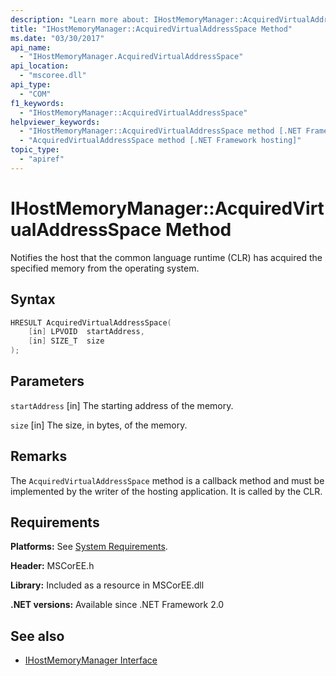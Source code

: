 ```yaml
---
description: "Learn more about: IHostMemoryManager::AcquiredVirtualAddressSpace Method"
title: "IHostMemoryManager::AcquiredVirtualAddressSpace Method"
ms.date: "03/30/2017"
api_name:
  - "IHostMemoryManager.AcquiredVirtualAddressSpace"
api_location:
  - "mscoree.dll"
api_type:
  - "COM"
f1_keywords:
  - "IHostMemoryManager::AcquiredVirtualAddressSpace"
helpviewer_keywords:
  - "IHostMemoryManager::AcquiredVirtualAddressSpace method [.NET Framework hosting]"
  - "AcquiredVirtualAddressSpace method [.NET Framework hosting]"
topic_type:
  - "apiref"
---
```

# IHostMemoryManager::AcquiredVirtualAddressSpace Method

Notifies the host that the common language runtime (CLR) has acquired the specified memory from the operating system.

## Syntax

```cpp
HRESULT AcquiredVirtualAddressSpace(
    [in] LPVOID  startAddress,
    [in] SIZE_T  size
);
```

## Parameters

 `startAddress`
 [in] The starting address of the memory.

 `size`
 [in] The size, in bytes, of the memory.

## Remarks

 The `AcquiredVirtualAddressSpace` method is a callback method and must be implemented by the writer of the hosting application. It is called by the CLR.

## Requirements

 **Platforms:** See [System Requirements](../../../framework/get-started/system-requirements.md).

 **Header:** MSCorEE.h

 **Library:** Included as a resource in MSCorEE.dll

 **.NET versions:** Available since .NET Framework 2.0

## See also

- [IHostMemoryManager Interface](ihostmemorymanager-interface.md)

